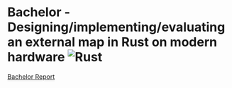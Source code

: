 # Bachelor - Designing/implementing/evaluating an external map in Rust on modern hardware ![Rust](https://github.com/DagBAndersen/Rust-Memory-Map/workflows/Rust/badge.svg)

[Bachelor Report](docs/Bachelor_Report.pdf)